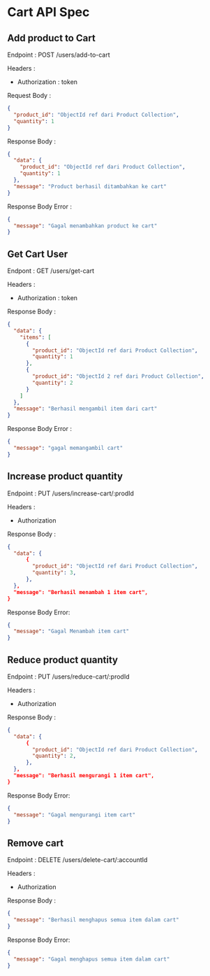 # Cart API Spec

## Add product to Cart

Endpoint : POST /users/add-to-cart

Headers :

- Authorization : token

Request Body :

```json
{
  "product_id": "ObjectId ref dari Product Collection",
  "quantity": 1
}
```

Response Body :

```json
{
  "data": {
    "product_id": "ObjectId ref dari Product Collection",
    "quantity": 1
  },
  "message": "Product berhasil ditambahkan ke cart"
}
```

Response Body Error :

```json
{
  "message": "Gagal menambahkan product ke cart"
}
```

## Get Cart User

Endpont : GET /users/get-cart

Headers :

- Authorization : token

Response Body :

```json
{
  "data": {
    "items": [
      {
        "product_id": "ObjectId ref dari Product Collection",
        "quantity": 1
      },
      {
        "product_id": "ObjectId 2 ref dari Product Collection",
        "quantity": 2
      }
    ]
  },
  "message": "Berhasil mengambil item dari cart"
}
```

Response Body Error :

```json
{
  "message": "gagal memangambil cart"
}
```

## Increase product quantity

Endpoint : PUT /users/increase-cart/:prodId

Headers :

- Authorization

Response Body :

```json
{
  "data": {
      {
        "product_id": "ObjectId ref dari Product Collection",
        "quantity": 3,
      },
  },
  "message": "Berhasil menambah 1 item cart",
}
```

Response Body Error:

```json
{
  "message": "Gagal Menambah item cart"
}
```

## Reduce product quantity

Endpoint : PUT /users/reduce-cart/:prodId

Headers :

- Authorization

Response Body :

```json
{
  "data": {
      {
        "product_id": "ObjectId ref dari Product Collection",
        "quantity": 2,
      },
  },
  "message": "Berhasil mengurangi 1 item cart",
}
```

Response Body Error:

```json
{
  "message": "Gagal mengurangi item cart"
}
```

## Remove cart

Endpoint : DELETE /users/delete-cart/:accountId

Headers :

- Authorization

Response Body :

```json
{
  "message": "Berhasil menghapus semua item dalam cart"
}
```

Response Body Error:

```json
{
  "message": "Gagal menghapus semua item dalam cart"
}
```
